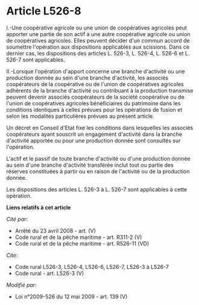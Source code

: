 # Article L526-8

I.-Une coopérative agricole ou une union de coopératives agricoles peut apporter une partie de son actif à une autre
coopérative agricole ou union de coopératives agricoles. Elles peuvent décider d'un commun accord de soumettre l'opération
aux dispositions applicables aux scissions. Dans ce dernier cas, les dispositions des articles L. 526-3, L. 526-4, L. 526-6
et L. 526-7 sont applicables. 

II.-Lorsque l'opération d'apport concerne une branche d'activité ou une production donnée au sein d'une branche d'activité,
les associés coopérateurs de la coopérative ou de l'union de coopératives agricoles adhérents de la branche d'activité ou
contribuant à la production transmise peuvent devenir associés coopérateurs de la société coopérative ou de l'union de
coopératives agricoles bénéficiaires du patrimoine dans les conditions identiques à celles prévues pour les opérations de
fusion et selon les modalités particulières prévues au présent article. 

Un décret en Conseil d'Etat fixe les conditions dans lesquelles les associés coopérateurs ayant souscrit un engagement
d'activité dans la branche d'activité apportée ou pour une production donnée sont consultés sur l'opération.

L'actif et le passif de toute branche d'activité ou d'une production donnée au sein d'une branche d'activité transférée
inclut tout ou partie des réserves constituées à partir ou en raison de l'activité ou de la production donnée. 

Les dispositions des articles L. 526-3 à L. 526-7 sont applicables à cette opération.

**Liens relatifs à cet article**

_Cité par_:

  - Arrêté du 23 avril 2008 - art. (V)
  - Code rural et de la pêche maritime - art. R311-2 (V)
  - Code rural et de la pêche maritime - art. R526-11 (VD)

_Cite_:

  - Code rural L526-3, L526-4, L526-6, L526-7, L526-3 à L526-7
  - Code rural - art. L526-3 (V)

_Modifié par_:

  - Loi n°2009-526 du 12 mai 2009 - art. 139 (V)
